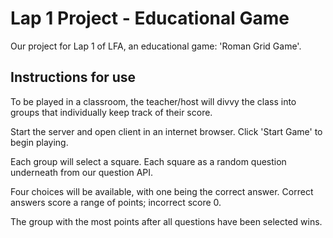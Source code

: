 # Lap 1 Project - Educational Game

Our project for Lap 1 of LFA, an educational game: 'Roman Grid Game'.

## Instructions for use

To be played in a classroom, the teacher/host will divvy the class into groups that individually keep track of their score.

Start the server and open client in an internet browser. Click 'Start Game' to begin playing.

Each group will select a square. Each square as a random question underneath from our question API.

Four choices will be available, with one being the correct answer. Correct answers score a range of points; incorrect score 0.

The group with the most points after all questions have been selected wins.